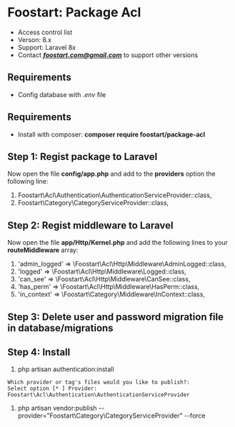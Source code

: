 # Foostart: Package Acl
* Access control list
* Verson: 8.x
* Support: Laravel 8x
* Contact _**foostart.com@gmail.com**_ to support other versions

## Requirements
* Config database with *.env* file

## Requirements
* Install with composer: **composer require foostart/package-acl**

## Step 1: Regist package to Laravel
Now open the file **config/app.php** and add to the **providers** option the following line:

1. Foostart\Acl\Authentication\AuthenticationServiceProvider::class,
1. Foostart\Category\CategoryServiceProvider::class,

## Step 2: Regist middleware to Laravel
Now open the file **app/Http/Kernel.php** and add the following lines to your **routeMiddleware** array: 


1. 'admin_logged' => \Foostart\Acl\Http\Middleware\AdminLogged::class,
1. 'logged' => \Foostart\Acl\Http\Middleware\Logged::class,
1. 'can_see' => \Foostart\Acl\Http\Middleware\CanSee::class,
1. 'has_perm' => \Foostart\Acl\Http\Middleware\HasPerm::class,
1. 'in_context' => \Foostart\Category\Middleware\InContext::class,


## Step 3: Delete user and password migration file in database/migrations

## Step 4: Install

1. php artisan authentication:install
```
Which provider or tag's files would you like to publish?:
Select option [* ] Provider: Foostart\Acl\Authentication\AuthenticationServiceProvider
```
1. php artisan vendor:publish --provider="Foostart\Category\CategoryServiceProvider" --force
